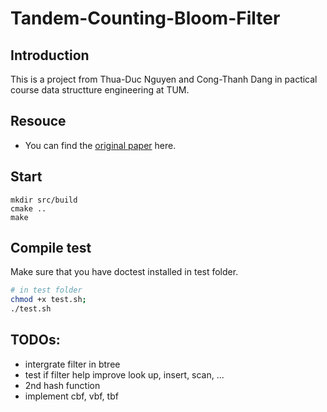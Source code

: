 # Tandem-Counting-Bloom-Filter

## Introduction

This is a project from Thua-Duc Nguyen and Cong-Thanh Dang in pactical course data structture engineering at TUM.

## Resouce

- You can find the [original paper](https://ieeexplore.ieee.org/stamp/stamp.jsp?tp=&arnumber=8880610) here.

## Start

```
mkdir src/build
cmake ..
make
```

## Compile test

Make sure that you have doctest installed in test folder.

```bash
# in test folder
chmod +x test.sh;
./test.sh
```

## TODOs:

- intergrate filter in btree
- test if filter help improve look up, insert, scan, ...
- 2nd hash function
- implement cbf, vbf, tbf
